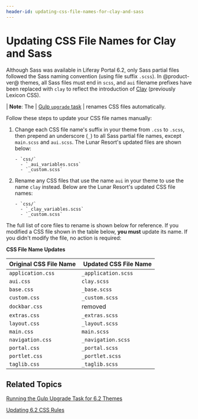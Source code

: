 ```yaml
---
header-id: updating-css-file-names-for-clay-and-sass
---
```


# Updating CSS File Names for Clay and Sass

Although Sass was available in Liferay Portal 6.2, only Sass partial files 
followed the Sass naming convention (using file suffix `.scss`). In 
@product-ver@ themes, all Sass files must end in `scss`, and `aui` filename 
prefixes have been replaced with `clay` to reflect the introduction of 
[Clay](https://clayui.com/docs/getting-started/clay.html) 
(previously Lexicon CSS).

| **Note**: The
| [Gulp `upgrade` task](/docs/7-1/tutorials/-/knowledge_base/t/running-the-upgrade-task-for-6-2-themes)
| renames CSS files automatically.

Follow these steps to update your CSS file names manually: 

1.  Change each CSS file name's suffix in your theme from `.css` to `.scss`, 
    then prepend an underscore (`_`) to all Sass partial file names, except 
    `main.scss` and `aui.scss`. The Lunar Resort's updated files are shown
    below:

        - `css/`
          - `_aui_variables.scss`
          - `_custom.scss`

2.  Rename any CSS files that use the name `aui` in your theme to use the name 
    `clay` instead. Below are the Lunar Resort's updated CSS file names:
    
        - `css/`
          - `_clay_variables.scss`
          - `_custom.scss` 
 
The full list of core files to rename is shown below for reference. If you 
modified a CSS file shown in the table below, **you must** update its name. If 
you didn't modify the file, no action is required:

**CSS File Name Updates**

| Original CSS File Name | &nbsp;Updated CSS File Name |
-------------- |:-------------------------------- |
`application.css` | `_application.scss`|
`aui.css` | `clay.scss`|
`base.css` | `_base.scss`|
`custom.css` | `_custom.scss`|
`dockbar.css` | removed|
`extras.css` | `_extras.scss`|
`layout.css` | `_layout.scss`|
`main.css` | `main.scss`|
`navigation.css` | `_navigation.scss`|
`portal.css` | `_portal.scss`|
`portlet.css` | `_portlet.scss`|
`taglib.css` | `_taglib.scss`|

## Related Topics

[Running the Gulp Upgrade Task for 6.2 Themes](/docs/7-1/tutorials/-/knowledge_base/t/running-the-upgrade-task-for-6-2-themes)

[Updating 6.2 CSS Rules](/docs/7-1/tutorials/-/knowledge_base/t/updating-6-2-css-rules-and-imports)
